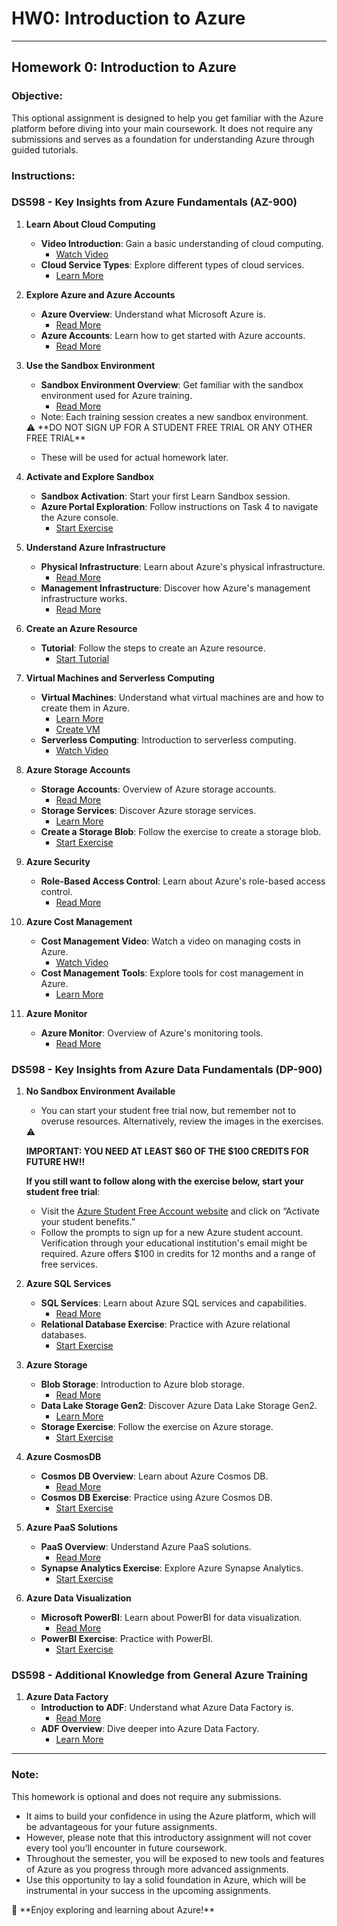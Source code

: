 # HW0: Introduction to Azure

---

## **Homework 0: Introduction to Azure**

### **Objective:**

This optional assignment is designed to help you get familiar with the Azure platform before diving into your main coursework. It does not require any submissions and serves as a foundation for understanding Azure through guided tutorials.

### **Instructions:**

### **DS598 - Key Insights from Azure Fundamentals (AZ-900)**

1. **Learn About Cloud Computing**
    - **Video Introduction**: Gain a basic understanding of cloud computing.
        - [Watch Video](https://www.microsoft.com/en-us/videoplayer/embed/RE4LyBB?postJsllMsg=true)
    - **Cloud Service Types**: Explore different types of cloud services.
        - [Learn More](https://learn.microsoft.com/en-us/training/modules/describe-cloud-service-types/)
2. **Explore Azure and Azure Accounts**
    - **Azure Overview**: Understand what Microsoft Azure is.
        - [Read More](https://learn.microsoft.com/en-us/training/modules/describe-core-architectural-components-of-azure/2-what-microsoft-azure)
    - **Azure Accounts**: Learn how to get started with Azure accounts.
        - [Read More](https://learn.microsoft.com/en-us/training/modules/describe-core-architectural-components-of-azure/3-get-started-azure-accounts)
3. **Use the Sandbox Environment**
    - **Sandbox Environment Overview**: Get familiar with the sandbox environment used for Azure training.
        - [Read More](https://learn.microsoft.com/en-us/training/support/faq?pivots=sandbox)
    - Note: Each training session creates a new sandbox environment.
    
    <aside>
    ⚠️ **DO NOT SIGN UP FOR A STUDENT FREE TRIAL OR ANY OTHER FREE TRIAL**
    
    - These will be used for actual homework later.
    </aside>
    
4. **Activate and Explore Sandbox**
    - **Sandbox Activation**: Start your first Learn Sandbox session.
    - **Azure Portal Exploration**: Follow instructions on Task 4 to navigate the Azure console.
        - [Start Exercise](https://learn.microsoft.com/en-us/training/modules/describe-core-architectural-components-of-azure/4-exercise-explore-learn-sandbox)
5. **Understand Azure Infrastructure**
    - **Physical Infrastructure**: Learn about Azure's physical infrastructure.
        - [Read More](https://learn.microsoft.com/en-us/training/modules/describe-core-architectural-components-of-azure/5-describe-azure-physical-infrastructure)
    - **Management Infrastructure**: Discover how Azure's management infrastructure works.
        - [Read More](https://learn.microsoft.com/en-us/training/modules/describe-core-architectural-components-of-azure/6-describe-azure-management-infrastructure)
6. **Create an Azure Resource**
    - **Tutorial**: Follow the steps to create an Azure resource.
        - [Start Tutorial](https://learn.microsoft.com/en-us/training/modules/describe-core-architectural-components-of-azure/7-exercise-create-azure-resource)
7. **Virtual Machines and Serverless Computing**
    - **Virtual Machines**: Understand what virtual machines are and how to create them in Azure.
        - [Learn More](https://learn.microsoft.com/en-us/training/modules/describe-azure-compute-networking-services/2-virtual-machines)
        - [Create VM](https://learn.microsoft.com/en-us/training/modules/describe-azure-compute-networking-services/3-exercise-create-azure-virtual-machine)
    - **Serverless Computing**: Introduction to serverless computing.
        - [Watch Video](https://www.microsoft.com/en-us/videoplayer/embed/RE2yzjL?postJsllMsg=true)
8. **Azure Storage Accounts**
    - **Storage Accounts**: Overview of Azure storage accounts.
        - [Read More](https://learn.microsoft.com/en-us/training/modules/describe-azure-storage-services/2-accounts)
    - **Storage Services**: Discover Azure storage services.
        - [Learn More](https://learn.microsoft.com/en-us/training/modules/describe-azure-storage-services/4-describe-azure-storage-services)
    - **Create a Storage Blob**: Follow the exercise to create a storage blob.
        - [Start Exercise](https://learn.microsoft.com/en-us/training/modules/describe-azure-storage-services/5-exercise-create-storage-blob)
9. **Azure Security**
    - **Role-Based Access Control**: Learn about Azure's role-based access control.
        - [Read More](https://learn.microsoft.com/en-us/training/modules/describe-azure-identity-access-security/6-role-based-access-control)
10. **Azure Cost Management**
    - **Cost Management Video**: Watch a video on managing costs in Azure.
        - [Watch Video](https://www.microsoft.com/en-us/videoplayer/embed/RWGNx4?postJsllMsg=true)
    - **Cost Management Tools**: Explore tools for cost management in Azure.
        - [Learn More](https://learn.microsoft.com/en-us/training/modules/describe-cost-management-azure/6-describe-azure-tool)
11. **Azure Monitor**
    - **Azure Monitor**: Overview of Azure's monitoring tools.
        - [Read More](https://learn.microsoft.com/en-us/training/modules/describe-monitoring-tools-azure/4-describe-azure-monitor)

### **DS598 - Key Insights from Azure Data Fundamentals (DP-900)**

1. **No Sandbox Environment Available**
    - You can start your student free trial now, but remember not to overuse resources. Alternatively, review the images in the exercises.
    
    <aside>
    ⚠️
    
    **IMPORTANT: YOU NEED AT LEAST $60 OF THE $100 CREDITS FOR FUTURE HW!!**
    
    </aside>
    
    **If you still want to follow along with the exercise below, start your student free trial**:
    
    - Visit the [Azure Student Free Account website](https://azure.microsoft.com/en-us/free/students) and click on “Activate your student benefits.”
    - Follow the prompts to sign up for a new Azure student account. Verification through your educational institution's email might be required. Azure offers $100 in credits for 12 months and a range of free services.
2. **Azure SQL Services**
    - **SQL Services**: Learn about Azure SQL services and capabilities.
        - [Read More](https://learn.microsoft.com/en-us/training/modules/explore-provision-deploy-relational-database-offerings-azure/2-azure-sql)
    - **Relational Database Exercise**: Practice with Azure relational databases.
        - [Start Exercise](https://microsoftlearning.github.io/DP-900T00A-Azure-Data-Fundamentals/Instructions/Labs/dp900-01-sql-lab.html)
3. **Azure Storage**
    - **Blob Storage**: Introduction to Azure blob storage.
        - [Read More](https://learn.microsoft.com/en-us/training/modules/explore-provision-deploy-non-relational-data-services-azure/2-azure-blob-storage)
    - **Data Lake Storage Gen2**: Discover Azure Data Lake Storage Gen2.
        - [Learn More](https://learn.microsoft.com/en-us/training/modules/explore-provision-deploy-non-relational-data-services-azure/3-azure-data-lake-gen2)
    - **Storage Exercise**: Follow the exercise on Azure storage.
        - [Start Exercise](https://microsoftlearning.github.io/DP-900T00A-Azure-Data-Fundamentals/Instructions/Labs/dp900-02-storage-lab.html)
4. **Azure CosmosDB**
    - **Cosmos DB Overview**: Learn about Azure Cosmos DB.
        - [Read More](https://learn.microsoft.com/en-us/training/modules/explore-non-relational-data-stores-azure/2-describe-azure-cosmos-db)
    - **Cosmos DB Exercise**: Practice using Azure Cosmos DB.
        - [Start Exercise](https://microsoftlearning.github.io/DP-900T00A-Azure-Data-Fundamentals/Instructions/Labs/dp900-03-cosmos-lab.html)
5. **Azure PaaS Solutions**
    - **PaaS Overview**: Understand Azure PaaS solutions.
        - [Read More](https://learn.microsoft.com/en-us/training/modules/examine-components-of-modern-data-warehouse/4b-platform-services)
    - **Synapse Analytics Exercise**: Explore Azure Synapse Analytics.
        - [Start Exercise](https://microsoftlearning.github.io/DP-900T00A-Azure-Data-Fundamentals/Instructions/Labs/dp900-04-synapse-lab.html)
6. **Azure Data Visualization**
    - **Microsoft PowerBI**: Learn about PowerBI for data visualization.
        - [Read More](https://learn.microsoft.com/en-us/training/modules/explore-fundamentals-data-visualization/2-power-bi)
    - **PowerBI Exercise**: Practice with PowerBI.
        - [Start Exercise](https://microsoftlearning.github.io/DP-900T00A-Azure-Data-Fundamentals/Instructions/Labs/dp900-pbi-06-lab.html)

### **DS598 - Additional Knowledge from General Azure Training**

1. **Azure Data Factory**
    - **Introduction to ADF**: Understand what Azure Data Factory is.
        - [Read More](https://learn.microsoft.com/en-us/training/modules/intro-to-azure-data-factory/2-what-is-azure-data-factory)
    - **ADF Overview**: Dive deeper into Azure Data Factory.
        - [Learn More](https://learn.microsoft.com/en-us/training/modules/data-integration-azure-data-factory/)

---

### **Note:**

This homework is optional and does not require any submissions.

- It aims to build your confidence in using the Azure platform, which will be advantageous for your future assignments.
- However, please note that this introductory assignment will not cover every tool you’ll encounter in future coursework.
- Throughout the semester, you will be exposed to new tools and features of Azure as you progress through more advanced assignments.
- Use this opportunity to lay a solid foundation in Azure, which will be instrumental in your success in the upcoming assignments.

<aside>
👏 **Enjoy exploring and learning about Azure!**

</aside>